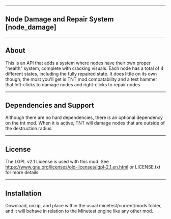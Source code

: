 -------------------------------------------------------------------------------------------------------------
Node Damage and Repair System
[node_damage]
-------------------------------------------------------------------------------------------------------------

-------------------------------------------------------------------------------------------------------------
About
-------------------------------------------------------------------------------------------------------------
This is an API that adds a system where nodes have their own proper "health" system, complete with cracking visuals. Each node has a total of 4 different states, including the fully repaired state. It does little on its own though; the most you'll get is TNT mod compatability and a test hammer that left-clicks to damage nodes and right-clicks to repair nodes.

-------------------------------------------------------------------------------------------------------------
Dependencies and Support
-------------------------------------------------------------------------------------------------------------
Although there are no hard dependencies, there is an optional dependency on the tnt mod. When it is active, TNT will damage nodes that are outside of the destruction radius.

-------------------------------------------------------------------------------------------------------------
License
-------------------------------------------------------------------------------------------------------------
The LGPL v2.1 License is used with this mod. See https://www.gnu.org/licenses/old-licenses/lgpl-2.1.en.html or LICENSE.txt for more details.

-------------------------------------------------------------------------------------------------------------
Installation
-------------------------------------------------------------------------------------------------------------
Download, unzip, and place within the usual minetest/current/mods folder, and it will behave in relation to the Minetest engine like any other mod.
